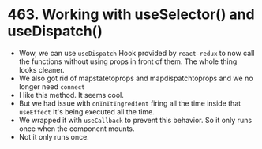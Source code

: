 # 463. Working with useSelector() and useDispatch()
- Wow, we can use `useDispatch` Hook provided by `react-redux` to now call the functions without using props in front of them. The whole thing looks cleaner. 
- We also got rid of mapstatetoprops and mapdispatchtoprops and we no longer need `connect`
- I like this method. It seems cool.
- But we had issue with `onInItIngredient` firing all the time inside that `useEffect` It's being executed all the time. 
- We wrapped it with  `useCallback` to prevent this behavior. So it only runs once when the component mounts. 
- Not it only runs once.